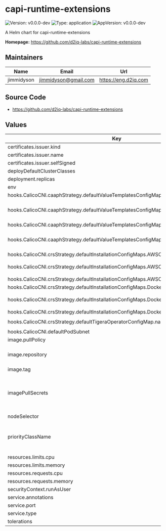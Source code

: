 <!--
 Copyright 2023 D2iQ, Inc. All rights reserved.
 SPDX-License-Identifier: Apache-2.0
 -->

# capi-runtime-extensions

![Version: v0.0.0-dev](https://img.shields.io/badge/Version-v0.0.0--dev-informational?style=flat-square) ![Type: application](https://img.shields.io/badge/Type-application-informational?style=flat-square) ![AppVersion: v0.0.0-dev](https://img.shields.io/badge/AppVersion-v0.0.0--dev-informational?style=flat-square)

A Helm chart for capi-runtime-extensions

**Homepage:** <https://github.com/d2iq-labs/capi-runtime-extensions>

## Maintainers

| Name | Email | Url |
| ---- | ------ | --- |
| jimmidyson | <jimmidyson@gmail.com> | <https://eng.d2iq.com> |

## Source Code

* <https://github.com/d2iq-labs/capi-runtime-extensions>

## Values

| Key | Type | Default | Description |
|-----|------|---------|-------------|
| certificates.issuer.kind | string | `"Issuer"` |  |
| certificates.issuer.name | string | `""` |  |
| certificates.issuer.selfSigned | bool | `true` |  |
| deployDefaultClusterClasses | bool | `true` |  |
| deployment.replicas | int | `1` |  |
| env | object | `{}` |  |
| hooks.CalicoCNI.caaphStrategy.defaultValueTemplatesConfigMaps.AWSCluster.create | bool | `true` |  |
| hooks.CalicoCNI.caaphStrategy.defaultValueTemplatesConfigMaps.AWSCluster.name | string | `"calico-cni-caaph-values-template-awscluster"` |  |
| hooks.CalicoCNI.caaphStrategy.defaultValueTemplatesConfigMaps.DockerCluster.create | bool | `true` |  |
| hooks.CalicoCNI.caaphStrategy.defaultValueTemplatesConfigMaps.DockerCluster.name | string | `"calico-cni-caaph-values-template-dockercluster"` |  |
| hooks.CalicoCNI.crsStrategy.defaultInstallationConfigMaps.AWSCluster.configMap.content | string | `""` |  |
| hooks.CalicoCNI.crsStrategy.defaultInstallationConfigMaps.AWSCluster.configMap.name | string | `"calico-cni-crs-installation-awscluster"` |  |
| hooks.CalicoCNI.crsStrategy.defaultInstallationConfigMaps.AWSCluster.create | bool | `true` |  |
| hooks.CalicoCNI.crsStrategy.defaultInstallationConfigMaps.DockerCluster.configMap.content | string | `""` |  |
| hooks.CalicoCNI.crsStrategy.defaultInstallationConfigMaps.DockerCluster.configMap.name | string | `"calico-cni-crs-installation-dockercluster"` |  |
| hooks.CalicoCNI.crsStrategy.defaultInstallationConfigMaps.DockerCluster.create | bool | `true` |  |
| hooks.CalicoCNI.crsStrategy.defaultTigeraOperatorConfigMap.name | string | `"tigera-operator"` |  |
| hooks.CalicoCNI.defaultPodSubnet | string | `"192.168.0.0/16"` |  |
| image.pullPolicy | string | `"IfNotPresent"` |  |
| image.repository | string | `"ghcr.io/d2iq-labs/capi-runtime-extensions"` |  |
| image.tag | string | `""` |  |
| imagePullSecrets | list | `[]` | Optional secrets used for pulling the container image |
| nodeSelector | object | `{}` |  |
| priorityClassName | string | `""` | Optional priority class to be used for the pod. |
| resources.limits.cpu | string | `"100m"` |  |
| resources.limits.memory | string | `"256Mi"` |  |
| resources.requests.cpu | string | `"100m"` |  |
| resources.requests.memory | string | `"128Mi"` |  |
| securityContext.runAsUser | int | `65532` |  |
| service.annotations | object | `{}` |  |
| service.port | int | `443` |  |
| service.type | string | `"ClusterIP"` |  |
| tolerations | list | `[]` |  |
